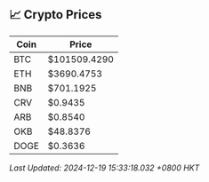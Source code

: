 ## 📈 Crypto Prices

| Coin | Price |
| ---- | ----- |
| BTC | $101509.4290 |
| ETH | $3690.4753 |
| BNB | $701.1925 |
| CRV | $0.9435 |
| ARB | $0.8540 |
| OKB | $48.8376 |
| DOGE | $0.3636 |

_Last Updated: 2024-12-19 15:33:18.032 +0800 HKT_